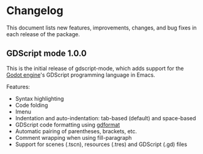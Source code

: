 # Changelog #

This document lists new features, improvements, changes, and bug fixes in each release of the package.

## GDScript mode 1.0.0 ##

This is the initial release of gdscript-mode, which adds support for the [Godot engine](https://godotengine.org/)'s GDScript programming language in Emacs.

Features:

- Syntax highlighting
- Code folding
- Imenu
- Indentation and auto-indentation: tab-based (default) and space-based
- GDScript code formatting using [gdformat](https://github.com/scony/godot-gdscript-toolkit/)
- Automatic pairing of parentheses, brackets, etc.
- Comment wrapping when using fill-paragraph
- Support for scenes (.tscn), resources (.tres) and GDScript (.gd) files
